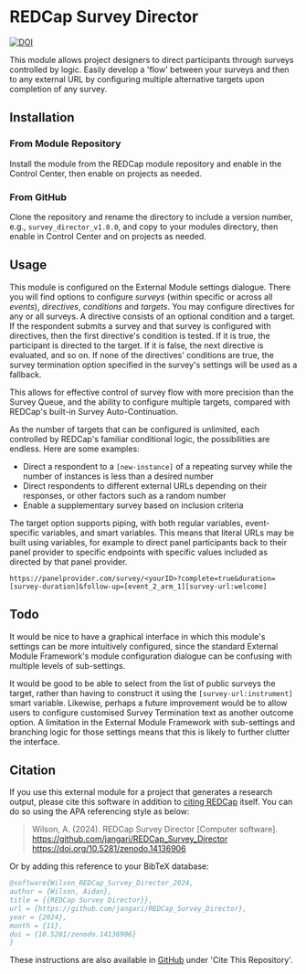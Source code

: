 # REDCap Survey Director

[![DOI](https://zenodo.org/badge/DOI/10.5281/zenodo.14136906.svg)](https://doi.org/10.5281/zenodo.14136906)

This module allows project designers to direct participants through surveys controlled by logic. Easily develop a 'flow' between your surveys and then to any external URL by configuring multiple alternative targets upon completion of any survey.

## Installation

### From Module Repository

Install the module from the REDCap module repository and enable in the Control Center, then enable on projects as needed.

### From GitHub

Clone the repository and rename the directory to include a version number, e.g., `survey_director_v1.0.0`, and copy to your modules directory, then enable in Control Center and on projects as needed.

## Usage

This module is configured on the External Module settings dialogue. There you will find options to configure <em>surveys</em> (within specific or across all <em>events</em>), <em>directives</em>, <em>conditions</em> and <em>targets</em>. You may configure directives for any or all surveys. A directive consists of an optional condition and a target. If the respondent submits a survey and that survey is configured with directives, then the first directive's condition is tested. If it is true, the participant is directed to the target. If it is false, the next directive is evaluated, and so on. If none of the directives' conditions are true, the survey termination option specified in the survey's settings will be used as a fallback.

This allows for effective control of survey flow with more precision than the Survey Queue, and the ability to configure multiple targets, compared with REDCap's built-in Survey Auto-Continuation.

As the number of targets that can be configured is unlimited, each controlled by REDCap's familiar conditional logic, the possibilities are endless. Here are some examples:

- Direct a respondent to a `[new-instance]` of a repeating survey while the number of instances is less than a desired number
- Direct respondents to different external URLs depending on their responses, or other factors such as a random number
- Enable a supplementary survey based on inclusion criteria

The target option supports piping, with both regular variables, event-specific variables, and smart variables. This means that literal URLs may be built using variables, for example to direct panel participants back to their panel provider to specific endpoints with specific values included as directed by that panel provider.

```
https://panelprovider.com/survey/<yourID>?complete=true&duration=[survey-duration]&follow-up=[event_2_arm_1][survey-url:welcome]
```

## Todo

It would be nice to have a graphical interface in which this module's settings can be more intuitively configured, since the standard External Module Framework's module configuration dialogue can be confusing with multiple levels of sub-settings.

It would be good to be able to select from the list of public surveys the target, rather than having to construct it using the `[survey-url:instrument]` smart variable. Likewise, perhaps a future improvement would be to allow users to configure customised Survey Termination text as another outcome option. A limitation in the External Module Framework with sub-settings and branching logic for those settings means that this is likely to further clutter the interface.

## Citation

If you use this external module for a project that generates a research output, please cite this software in addition to [citing REDCap](https://projectredcap.org/resources/citations/) itself. You can do so using the APA referencing style as below:

> Wilson, A. (2024). REDCap Survey Director [Computer software]. https://github.com/jangari/REDCap_Survey_Director https://doi.org/10.5281/zenodo.14136906

Or by adding this reference to your BibTeX database:

```bibtex
@software{Wilson_REDCap_Survey_Director_2024,
author = {Wilson, Aidan},
title = {{REDCap Survey Director}},
url = {https://github.com/jangari/REDCap_Survey_Director},
year = {2024},
month = {11},
doi = {10.5281/zenodo.14136906}
}
```

These instructions are also available in [GitHub](https://github.com/jangari/REDCap_Survey_Director) under 'Cite This Repository'.
